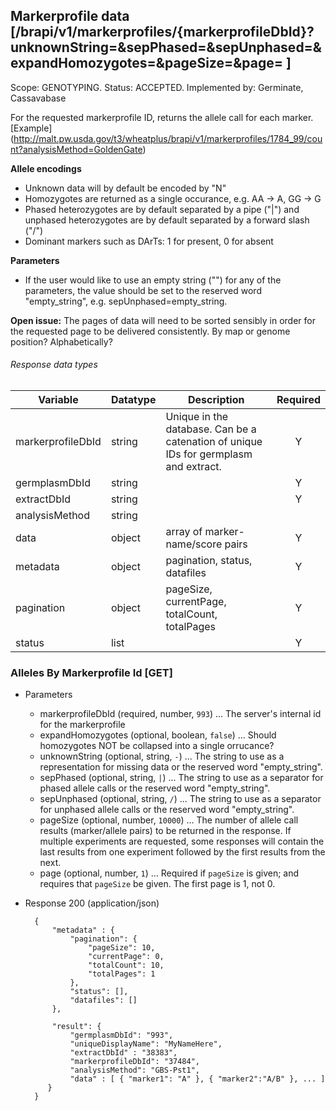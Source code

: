 ## Markerprofile data [/brapi/v1/markerprofiles/{markerprofileDbId}?unknownString=&sepPhased=&sepUnphased=&expandHomozygotes=&pageSize=&page= ]
Scope: GENOTYPING.
Status: ACCEPTED.
Implemented by: Germinate, Cassavabase

For the requested markerprofile ID, returns the allele call for each marker. 
[Example] (http://malt.pw.usda.gov/t3/wheatplus/brapi/v1/markerprofiles/1784_99/count?analysisMethod=GoldenGate)
   
**Allele encodings**

- Unknown data will by default be encoded by "N"
- Homozygotes are returned as a single occurance, e.g. AA -> A, GG -> G
- Phased heterozygotes are by default separated by a pipe ("|") and unphased heterozygotes are by default separated by a forward slash ("/")
- Dominant markers such as DArTs: 1 for present, 0 for absent

**Parameters**

- If the user would like to use an empty string ("") for any of the parameters, the value should be set to the reserved word "empty_string", e.g. sepUnphased=empty_string.

**Open issue:**
The pages of data will need to be sorted sensibly in order for the
requested page to be delivered consistently.  By map or genome position?
Alphabetically?
###### Response data types
|Variable|Datatype|Description|Required|  
|------|------|------|:-----:|
|markerprofileDbId|string|Unique in the database. Can be a catenation of unique IDs for germplasm and extract.|Y|
|germplasmDbId|string||Y|
|extractDbId|string||Y|
|analysisMethod|string|||
|data|object|array of marker-name/score pairs|Y|
|metadata|object|pagination, status, datafiles|Y|
|pagination|object|pageSize, currentPage, totalCount, totalPages|Y|
|status|list||Y|

### Alleles By Markerprofile Id [GET]

+ Parameters
    + markerprofileDbId (required, number, `993`) ... The server's internal id for the markerprofile
    + expandHomozygotes (optional, boolean, `false`) ... Should homozygotes NOT be collapsed into a single orrucance?
    + unknownString (optional, string, `-`) ... The string to use as a representation for missing data or the reserved word "empty_string".
    + sepPhased (optional, string, `|`) ... The string to use as a separator for phased allele calls or the reserved word "empty_string".
    + sepUnphased (optional, string, `/`) ... The string to use as a separator for unphased allele calls or the reserved word "empty_string".
    + pageSize (optional, number, `10000`) ... The number of allele call results (marker/allele pairs) to be returned in the response. If multiple experiments are requested, some responses will contain the last results from one experiment followed by the first results from the next.
    + page (optional, number, `1`) ... Required if `pageSize` is given; and requires that `pageSize` be given. The first page is 1, not 0.

+ Response 200 (application/json)

        {
            "metadata" : {
                "pagination": {
                    "pageSize": 10,
                    "currentPage": 0,
                    "totalCount": 10,
                    "totalPages": 1
                },
                "status": [],
                "datafiles": []
            },
        
            "result": {
                "germplasmDbId": "993",
                "uniqueDisplayName": "MyNameHere",
                "extractDbId" : "38383", 
                "markerprofileDbId": "37484",
                "analysisMethod": "GBS-Pst1",
                "data" : [ { "marker1": "A" }, { "marker2":"A/B" }, ... ]
           }
        }


